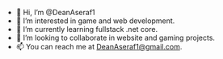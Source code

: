 - 👋 Hi, I’m @DeanAseraf1
- 👀 I’m interested in game and web development.
- 🌱 I’m currently learning fullstack .net core.
- 💞️ I’m looking to collaborate in website and gaming projects.
- 📫 You can reach me at DeanAseraf1@gmail.com.

<!---
DeanAseraf1/DeanAseraf1 is a ✨ special ✨ repository because its `README.md` (this file) appears on your GitHub profile.
You can click the Preview link to take a look at your changes.
--->
